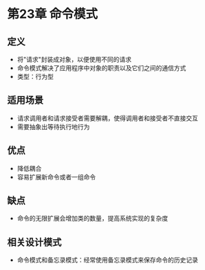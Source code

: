 # 第23章 命令模式

## 定义
+ 将"请求"封装成对象，以便使用不同的请求
+ 命令模式解决了应用程序中对象的职责以及它们之间的通信方式
+ 类型：行为型

## 适用场景
+ 请求调用者和请求接受者需要解耦，使得调用者和接受者不直接交互
+ 需要抽象出等待执行地行为

## 优点
+ 降低耦合
+ 容易扩展新命令或者一组命令

## 缺点
+ 命令的无限扩展会增加类的数量，提高系统实现的复杂度

## 相关设计模式
+ 命令模式和备忘录模式：经常使用备忘录模式来保存命令的历史记录
